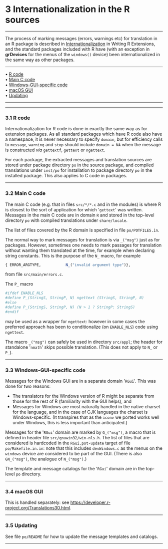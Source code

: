# 3 Internationalization in the R sources

---

The process of marking messages (errors, warnings etc) for translation
in an R package is described in
[Internationalization](./R-exts.html#Internationalization) in Writing R
Extensions, and the standard packages included with R have (with an
exception in **grDevices** for the menus of the `windows()` device) been
internationalized in the same way as other packages.

---

• [R code](#R-code)     
 • [Main C code](#Main-C-code)     
 • [Windows-GUI-specific code](#Windows_002dGUI_002dspecific-code)     
 • [macOS GUI](#macOS-GUI)     
 • [Updating](#Updating)

---

---

### 3.1 R code

Internationalization for R code is done in exactly the same way as for
extension packages. As all standard packages which have R code also have
a namespace, it is never necessary to specify `domain`, but for
efficiency calls to `message`, `warning` and `stop` should include
`domain = NA` when the message is constructed _via_ `gettextf`,
`gettext` or `ngettext`.

For each package, the extracted messages and translation sources are
stored under package directory `po` in the source package, and
compiled translations under `inst/po` for installation to
package directory `po` in the installed package. This also
applies to C code in packages.

---

### 3.2 Main C code

The main C code (e.g. that in files `src/*/*.c` and in the
modules) is where R is closest to the sort of application for which
'`gettext`' was written. Messages in the main C code are in
domain `R` and stored in the top-level directory `po` with
compiled translations under `share/locale`.

The list of files covered by the R domain is specified in file
`po/POTFILES.in`.

The normal way to mark messages for translation is via `_("msg")` just
as for packages. However, sometimes one needs to mark passages for
translation without wanting them translated at the time, for example
when declaring string constants. This is the purpose of the `N_` macro,
for example

```r
{ ERROR_ARGTYPE,           N_("invalid argument type")},
```

from file `src/main/errors.c`.

The `P_` macro

```r
#ifdef ENABLE_NLS
#define P_(StringS, StringP, N) ngettext (StringS, StringP, N)
#else
#define P_(StringS, StringP, N) (N > 1 ? StringP: StringS)
#endif
```

may be used as a wrapper for `ngettext`: however in some cases the
preferred approach has been to conditionalize (on `ENABLE_NLS`) code
using `ngettext`.

The macro `_("msg")` can safely be used in directory
`src/appl`; the header for standalone '`nmath`' skips
possible translation. (This does not apply to `N_` or `P_`).

---

### 3.3 Windows-GUI-specific code

Messages for the Windows GUI are in a separate domain '`RGui`'.
This was done for two reasons:

- The translators for the Windows version of R might be separate from
  those for the rest of R (familiarity with the GUI helps), and
- Messages for Windows are most naturally handled in the native
  charset for the language, and in the case of CJK languages the
  charset is Windows-specific. (It transpires that as the `iconv` we
  ported works well under Windows, this is less important than
  anticipated.)

Messages for the '`RGui`' domain are marked by `G_("msg")`, a
macro that is defined in header file `src/gnuwin32/win-nls.h`.
The list of files that are considered is hardcoded in the
`RGui.pot-update` target of file `po/Makefile.in.in`: note that
this includes `devWindows.c` as the menus on the `windows`
device are considered to be part of the GUI. (There is also
`GN_("msg")`, the analogue of `N_("msg")`.)

The template and message catalogs for the '`RGui`' domain are
in the top-level `po` directory.

---

### 3.4 macOS GUI

This is handled separately: see
<https://developer.r-project.org/Translations30.html>.

---

### 3.5 Updating

See file `po/README` for how to update the message templates
and catalogs.

---
